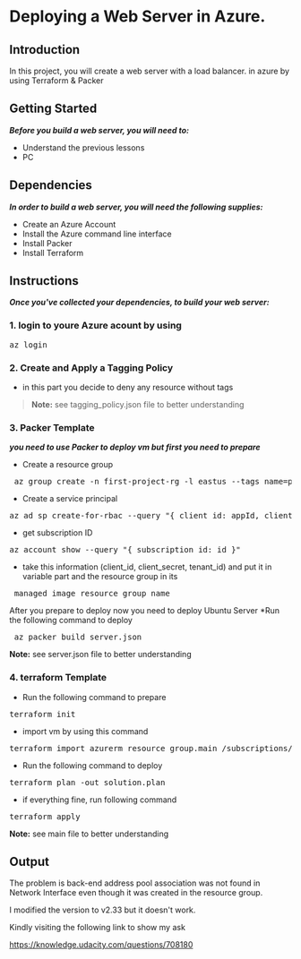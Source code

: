 # Deploying a Web Server in Azure.

## Introduction
In this project, you will create a web server with a load balancer. in azure by using Terraform & Packer

## Getting Started
***Before you build a web server, you will need to:***
* Understand the previous lessons
* PC


## Dependencies
***In order to build a web server, you will need the following supplies:***
* Create an Azure Account
* Install the Azure command line interface
* Install Packer
* Install Terraform

## Instructions
***Once you've collected your dependencies, to build your web server:***
### 1. login to youre Azure acount by using
<pre>az login</pre>
### 2. Create and Apply a Tagging Policy 
* in this part you decide to deny any resource without tags
> **Note:** see tagging_policy.json file to better understanding
### 3. Packer Template
***you need to use Packer to deploy vm but first you need to prepare***

* Create a resource group 
<pre> az group create -n first-project-rg -l eastus --tags name=project-1</pre>
* Create a service principal
<pre>az ad sp create-for-rbac --query "{ client_id: appId, client_secret: password, tenant_id: tenant }"</pre> 
* get subscription ID
<pre>az account show --query "{ subscription_id: id }"</pre>
* take this information (client_id, client_secret, tenant_id) and put it in variable part and the resource group in its 
<pre> managed_image_resource_group_name</pre>
After you prepare to deploy now you need to deploy Ubuntu Server
*Run the following command to deploy
<pre> az packer build server.json </pre>
    
**Note:** see server.json file to better understanding

### 4. terraform Template

* Run the following command to prepare
 
 <pre>terraform init</pre>

* import vm by using this command

<pre>terraform import azurerm_resource_group.main /subscriptions/6f43e450-06c6-4987-b7e1-a1a28de906e0/resourceGroups/first-project-rg
</pre>

* Run the following command to deploy
 
 <pre>terraform plan -out solution.plan</pre>
 
* if everything fine, run following command
 
 <pre>terraform apply</pre>
 
**Note:** see main file to better understanding


## Output

The problem is back-end address pool association was not found in Network Interface even though it was created in the resource group.

I modified the version to v2.33 but it doesn't work.

Kindly visiting the following link to show my ask 

https://knowledge.udacity.com/questions/708180


